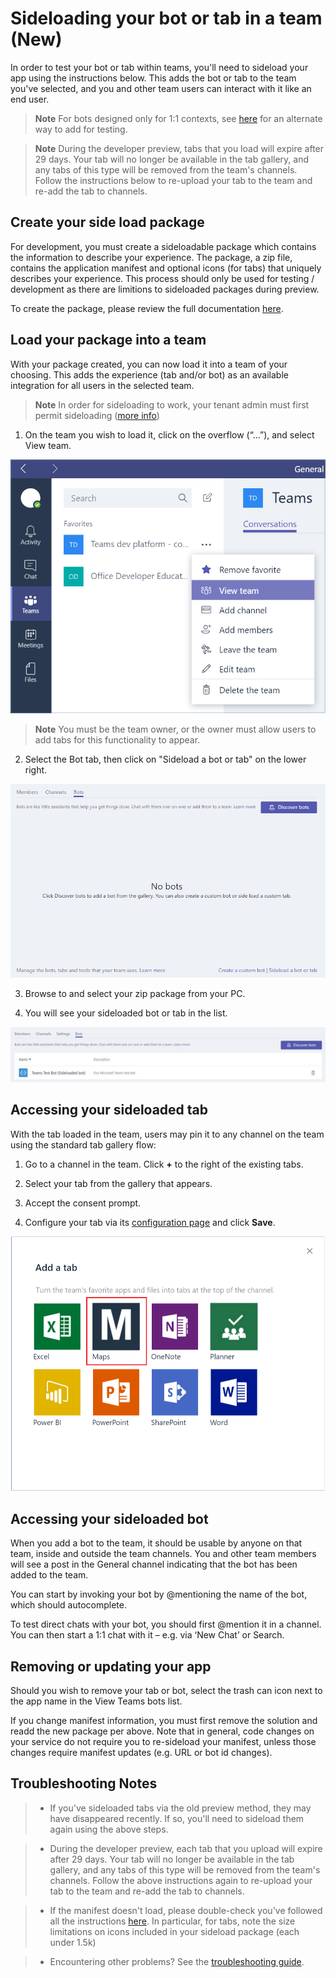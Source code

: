 # Sideloading your bot or tab in a team (New)

In order to test your bot or tab within teams, you'll need to sideload your app using the instructions below.  This adds the bot or tab to the team you've selected, and you and other team users can interact with it like an end user.

> **Note** For bots designed only for 1:1 contexts, see [here](botsadd.md) for an alternate way to add for testing.

> **Note** During the developer preview, tabs that you load will expire after 29 days.  Your tab will no longer be available in the tab gallery, and any tabs of this type will be removed from the team's channels.  Follow the instructions below to re-upload your tab to the team and re-add the tab to channels.

## Create your side load package

For development, you must create a sideloadable package which contains the information to describe your experience.  The package, a zip file, contains the application manifest and optional icons (for tabs) that uniquely describes your experience.  This process should only be used for testing / development as there are limitions to sideloaded packages during preview.

To create the package, please review the full documentation [here](createpackage.md).

## Load your package into a team

With your package created, you can now load it into a team of your choosing.  This adds the experience (tab and/or bot) as an available integration for all users in the selected team.

> **Note** In order for sideloading to work, your tenant admin must first permit sideloading ([more info](setup.md))

1.  On the team you wish to load it, click on the overflow (“…”), and select View team. 

   !["View team"](images/tab_view_team.png)

> **Note** You must be the team owner, or the owner must allow users to add tabs for this functionality to appear.

2.	Select the Bot tab, then click on "Sideload a bot or tab" on the lower right.

   !["Sideload entry point"](images/sideloadentrypoint.png)

3.	Browse to and select your zip package from your PC.

4.	You will see your sideloaded bot or tab in the list.

   !["Example of bot in list of side-loaded bots"](images/botinlist.jpg)



## Accessing your sideloaded tab

With the tab loaded in the team, users may pin it to any channel on the team using the standard tab gallery flow:

1. Go to a channel in the team.  Click **+** to the right of the existing tabs.

2. Select your tab from the gallery that appears.

3. Accept the consent prompt.

4. Configure your tab via its [configuration page](createconfigpage.md) and click **Save**. 

![The Add a tab dialog box, featuring a gallery of available tabs.](images/tab_gallery.png)


## Accessing your sideloaded bot
 
When you add a bot to the team, it should be usable by anyone on that team, inside and outside the team channels.  You and other team members will see a post in the General channel indicating that the bot has been added to the team.

You can start by invoking your bot by @mentioning the name of the bot, which should autocomplete.

To test direct chats with your bot, you should first @mention it in a channel.  You can then start a 1:1 chat with it – e.g. via ‘New Chat’ or Search. 


## Removing or updating your app

Should you wish to remove your tab or bot, select the trash can icon next to the app name in the View Teams bots list.  

If you change manifest information, you must first remove the solution and readd the new package per above.  Note that in general, code changes on your service do not require you to re-sideload your manifest, unless those changes require manifest updates (e.g. URL or bot id changes). 

## Troubleshooting Notes

> * If you've sideloaded tabs via the old preview method, they may have disappeared recently.  If so, you'll need to sideload them again using the above steps.

> * During the developer preview, each tab that you upload will expire after 29 days.  Your tab will no longer be available in the tab gallery, and any tabs of this type will be removed from the team's channels.  Follow the above instructions again to re-upload your tab to the team and re-add the tab to channels.

> * If the manifest doesn't load, please double-check you've followed all the instructions [here](createpackage.md).  In particular, for tabs, note the size limitations on icons included in your sideload package (each under 1.5k)

> * Encountering other problems?  See the [troubleshooting guide](troubleshooting.md).
